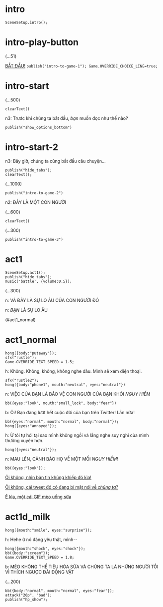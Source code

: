 # intro

`SceneSetup.intro();`

# intro-play-button

(...51)

[BẮT ĐẦU!](#intro-start) `publish("intro-to-game-1"); Game.OVERRIDE_CHOICE_LINE=true;`

# intro-start

(...500)

`clearText()`

n3: Trước khi chúng ta bắt đầu, *bạn* muốn đọc như thế nào?

`publish("show_options_bottom")`

# intro-start-2

n3: Bây giờ, chúng ta cùng bắt đầu câu chuyện...

```
publish("hide_tabs");
clearText();
```

(...1000)

`publish("intro-to-game-2")`

n2: ĐÂY LÀ MỘT CON NGƯỜI

(...600)

`clearText()`

(...300)

`publish("intro-to-game-3")`

# act1

```
SceneSetup.act1();
publish("hide_tabs");
music('battle', {volume:0.5});
```

(...300)

n: VÀ ĐÂY LÀ SỰ LO ÂU CỦA CON NGƯỜI ĐÓ

n: _BẠN_ LÀ SỰ LO ÂU

(#act1_normal)


# act1_normal

```
hong({body:"putaway"});
sfx("rustle");
Game.OVERRIDE_TEXT_SPEED = 1.5;
```

h: Không. Không, không, không nghe đâu. Mình sẽ xem điện thoại.

```
sfx("rustle2");
hong({body:"phone1", mouth:"neutral", eyes:"neutral"})
```

n: VIỆC CỦA BẠN LÀ BẢO VỆ CON NGƯỜI CỦA BẠN KHỎI *NGUY HIỂM*

`bb({eyes:"look", mouth:"small_lock", body:"fear"})`

b: Ôi! Bạn đang lướt hết cuộc đời của bạn trên Twitter! Lần nữa!

```
bb({eyes:"normal", mouth:"normal", body:"normal"});
hong({eyes:"annoyed"});
```

h: Ừ tôi tự hỏi tại sao mình không ngồi và lắng nghe suy nghĩ của mình thường xuyên hơn.

`hong({eyes:"neutral"});`

n: MAU LÊN, CẢNH BÁO HỌ VỀ MỘT MỐI *NGUY HIỂM!*

```
bb({eyes:"look"});
```

[Ôi không, nhìn bản tin khủng khiếp đó kìa!](#act1d_news)

[Ôi không, cái tweet đó có đang bí mật nói về *chúng ta*?](#act1d_subtweet)

[Ê kìa, một cái GIF mèo uống sữa](#act1d_milk)

# act1d_milk

`hong({mouth:"smile", eyes:"surprise"});`

h: Hehe ừ nó đáng yêu thật, mình--

```
hong({mouth:"shock", eyes:"shock"});
bb({body:"scream"});
Game.OVERRIDE_TEXT_SPEED = 1.8;
```

b: MÈO KHÔNG THỂ TIÊU HÓA SỮA VÀ CHÚNG TA LÀ NHỮNG NGƯỜI TỒI VÌ THÍCH NGƯỢC ĐÃI ĐỘNG VẬT

(...200)

```
bb({body:"normal", mouth:"normal", eyes:"fear"});
attack("20p", "bad");
publish("hp_show");
```



